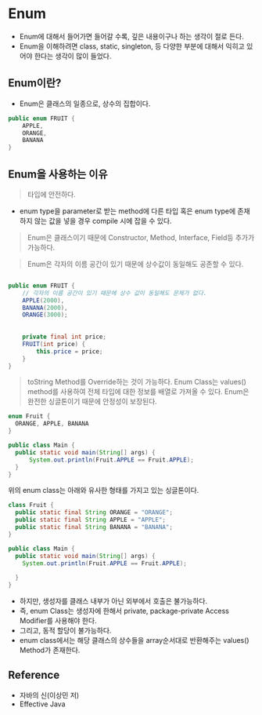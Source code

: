 # Enum

* Enum에 대해서 들어가면 들어갈 수록, 깊은 내용이구나 하는 생각이 절로 든다.
* Enum을 이해하려면 class, static, singleton, 등 다양한 부분에 대해서 익히고 있어야 한다는 생각이 많이 들었다.

## Enum이란?
* Enum은 클래스의 일종으로, 상수의 집합이다.

```java
public enum FRUIT {
    APPLE,
    ORANGE,
    BANANA
}
```

## Enum을 사용하는 이유

> 타입에 안전하다.
* enum type을 parameter로 받는 method에 다른 타입 혹은 enum type에 존재하지 않는 값을 넣을 경우 compile 시에 잡을 수 있다.

> Enum은 클래스이기 때문에 Constructor, Method, Interface, Field등 추가가 가능하다.

> Enum은 각자의 이름 공간이 있기 때문에 상수값이 동일해도 공존할 수 있다.


```java

public enum FRUIT {
    // 각자의 이름 공간이 있기 때문에 상수 값이 동일해도 문제가 없다.
    APPLE(2000),
    BANANA(2000),
    ORANGE(3000);
    
    
    private final int price;
    FRUIT(int price) {
        this.price = price;
    }
}
```

> toString Method를 Override하는 것이 가능하다.
> Enum Class는 values() method를 사용하여 전체 타입에 대한 정보를 배열로 가져올 수 있다.
> Enum은 완전한 싱글톤이기 때문에 안정성이 보장된다.

```java
enum Fruit {
  ORANGE, APPLE, BANANA
}

public class Main {
  public static void main(String[] args) {
      System.out.println(Fruit.APPLE == Fruit.APPLE);
  }
}

```
위의 enum class는 아래와 유사한 형태를 가지고 있는 싱글톤이다.

```java
class Fruit {
  public static final String ORANGE = "ORANGE";
  public static final String APPLE = "APPLE";
  public static final String BANANA = "BANANA";
}

public class Main {
  public static void main(String[] args) {
    System.out.println(Fruit.APPLE == Fruit.APPLE);
    
  }
}


```

* 하지만, 생성자를 클래스 내부가 아닌 외부에서 호출은 불가능하다.
* 즉, enum Class는 생성자에 한해서 private, package-private Access Modifier를 사용해야 한다.
* 그리고, 동적 할당이 불가능하다. 
* enum class에서는 해당 클래스의 상수들을 array순서대로 반환해주는 values() Method가 존재한다.


## Reference 
* 자바의 신(이상민 저)
* Effective Java 